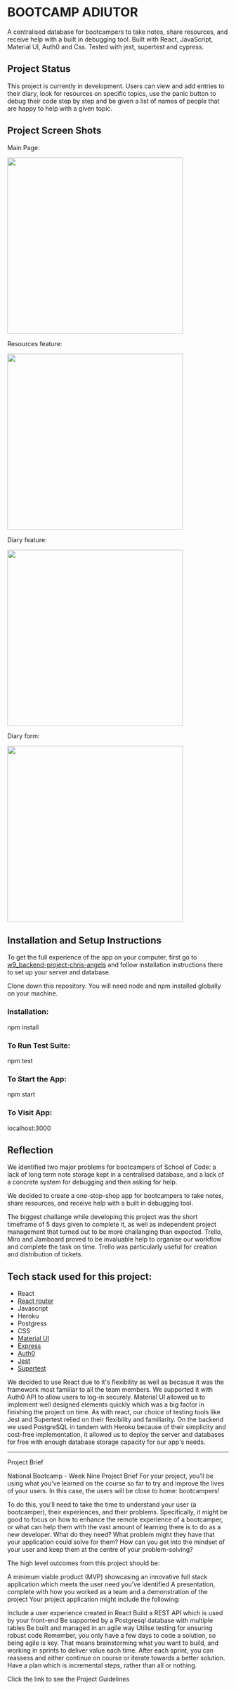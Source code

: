 # BOOTCAMP ADIUTOR

A centralised database for bootcampers to take notes, share resources, and receive help with a built in debugging tool. Built with React, JavaScript, Material UI, Auth0 and Css. Tested with jest, supertest and cypress.

## Project Status
This project is currently in development. Users can view and add entries to their diary, look for resources on specific topics, use the panic button to debug their code step by step and be given a list of names of people that are happy to help with a given topic.

## Project Screen Shots

Main Page:

<img src="https://user-images.githubusercontent.com/104023970/176168071-6a5f5480-92b4-4222-9c7d-fed646917e1d.PNG" width="400" height="auto">

Resources feature:

<img src="https://user-images.githubusercontent.com/104023970/176168091-b80685e6-4a20-41fc-a775-73e0fff66e1b.PNG" width="400" height="auto">

Diary feature:

<img src="https://user-images.githubusercontent.com/104023970/176168120-92e3dd7f-788f-4a5f-9033-2bfeff86aecc.PNG" width="400" height="auto">

Diary form:

<img src="https://user-images.githubusercontent.com/104023970/176168131-7b43e3ab-35f0-496c-9ba5-b22231766d69.PNG" width="400" height="auto">

## Installation and Setup Instructions

To get the full experience of the app on your computer, first go to [w9_backend-project-chris-angels](https://github.com/SchoolOfCode/w9_backend-project-chris-angels) and follow installation instructions there to set up your server and database.

Clone down this repository. You will need node and npm installed globally on your machine.

### Installation:

npm install

### To Run Test Suite:

npm test

### To Start the App:

npm start

### To Visit App:

localhost:3000

## Reflection
We identified two major problems for bootcampers of School of Code: a lack of long term note storage kept in a centralised database, and a lack of a concrete system for debugging and then asking for help. 

We decided to create a one-stop-shop app for bootcampers to take notes, share resources, and receive help with a built in debugging tool.

The biggest challange while developing this project was the short timeframe of 5 days given to complete it, as well as independent project management that turned out to be more challanging than expected. Trello, Miro and Jamboard proved to be invaluable help to organise our workflow and complete the task on time. Trello was particularly useful for creation and distribution of tickets.

## Tech stack used for this project:
- React
- [React router](https://reactrouter.com/)
- Javascript
- Heroku
- Postgress
- CSS
- [Material UI](https://mui.com/)
- [Express](https://expressjs.com/)
- [Auth0](https://auth0.com/)
- [Jest](https://jestjs.io/)
- [Supertest](https://www.npmjs.com/package/supertest)

We decided to use React due to it's flexibility as well as becasue it was the framework most familiar to all the team members. We supported it with Auth0 API to allow users to log-in securely. Material UI allowed us to implement well designed elements quickly which was a big factor in finishing the project on time. As with react, our choice of testing tools like Jest and Supertest relied on their flexibility and familiarity. On the backend we used PostgreSQL in tandem with Heroku because of their simplicity and cost-free implementation, it allowed us to deploy the server and databases for free with enough database storage capacity for our app's needs.

_____________________________________________________________________________________________________________________________________________________

Project Brief

National Bootcamp - Week Nine Project Brief
For your project, you’ll be using what you’ve learned on the course so far to try and improve the lives of your users. In this case, the users will be close to home: bootcampers!

To do this, you’ll need to take the time to understand your user (a bootcamper), their experiences, and their problems. Specifically, it might be good to focus on how to enhance the remote experience of a bootcamper, or what can help them with the vast amount of learning there is to do as a new developer. What do they need? What problem might they have that your application could solve for them? How can you get into the mindset of your user and keep them at the centre of your problem-solving?

The high level outcomes from this project should be:

A minimum viable product (MVP) showcasing an innovative full stack application which meets the user need you’ve identified
A presentation, complete with how you worked as a team and a demonstration of the project
Your project application might include the following:

Include a user experience created in React
Build a REST API which is used by your front-end
Be supported by a Postgresql database with multiple tables
Be built and managed in an agile way
Utilise testing for ensuring robust code
Remember, you only have a few days to code a solution, so being agile is key. That means brainstorming what you want to build, and working in sprints to deliver value each time. After each sprint, you can reassess and either continue on course or iterate towards a better solution. Have a plan which is incremental steps, rather than all or nothing.

Click the link to see the Project Guidelines
